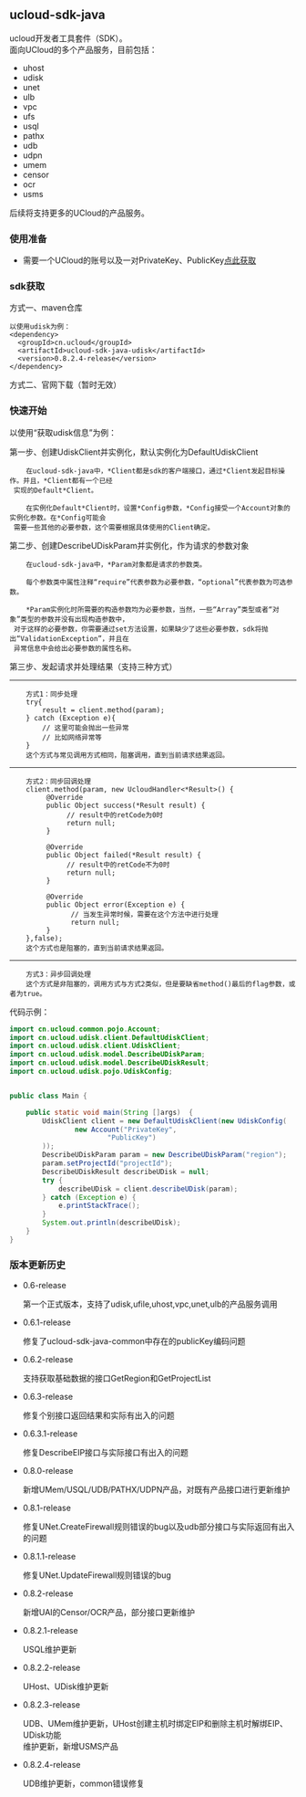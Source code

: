 ## ucloud-sdk-java
ucloud开发者工具套件（SDK）。<br/>
面向UCloud的多个产品服务，目前包括：
- uhost
- udisk
- unet
- ulb
- vpc
- ufs
- usql
- pathx
- udb
- udpn
- umem
- censor
- ocr
- usms


后续将支持更多的UCloud的产品服务。

### 使用准备
- 需要一个UCloud的账号以及一对PrivateKey、PublicKey[点此获取](https://console.ucloud.cn/uapi/apikey)
  

### sdk获取
方式一、maven仓库

    以使用udisk为例：
    <dependency>
      <groupId>cn.ucloud</groupId>
      <artifactId>ucloud-sdk-java-udisk</artifactId>
      <version>0.8.2.4-release</version>
    </dependency>

方式二、官网下载（暂时无效）

### 快速开始
以使用“获取udisk信息”为例：

第一步、创建UdiskClient并实例化，默认实例化为DefaultUdiskClient

        在ucloud-sdk-java中，*Client都是sdk的客户端接口，通过*Client发起目标操作。并且，*Client都有一个已经
     实现的Default*Client。
        
        在实例化Default*Client时，设置*Config参数，*Config接受一个Account对象的实例化参数。在*Config可能会
     需要一些其他的必要参数，这个需要根据具体使用的Client确定。
    
            
第二步、创建DescribeUDiskParam并实例化，作为请求的参数对象
    
        在ucloud-sdk-java中，*Param对象都是请求的参数类。
        
        每个参数类中属性注释“require”代表参数为必要参数，“optional”代表参数为可选参数。
        
        *Param实例化时所需要的构造参数均为必要参数，当然，一些“Array”类型或者“对象”类型的参数并没有出现构造参数中，
     对于这样的必要参数，你需要通过set方法设置，如果缺少了这些必要参数，sdk将抛出“ValidationException”，并且在
     异常信息中会给出必要参数的属性名称。

第三步、发起请求并处理结果（支持三种方式）

----   
        方式1：同步处理
        try{
            result = client.method(param);
        } catch (Exception e){
            // 这里可能会抛出一些异常
            // 比如网络异常等
        }
        这个方式与常见调用方式相同，阻塞调用，直到当前请求结果返回。
----        
        方式2：同步回调处理
        client.method(param, new UcloudHandler<*Result>() {
             @Override
             public Object success(*Result result) {
                  // result中的retCode为0时
                  return null;
             }
                                               
             @Override
             public Object failed(*Result result) {
                  // result中的retCode不为0时
                  return null;
             }
                                               
             @Override
             public Object error(Exception e) {
                   // 当发生异常时候，需要在这个方法中进行处理
                   return null;
             }
        },false);
        这个方式也是阻塞的，直到当前请求结果返回。
----
        方式3：异步回调处理    
        这个方式是非阻塞的，调用方式与方式2类似，但是要缺省method()最后的flag参数，或者为true。
        
代码示例：
```java
import cn.ucloud.common.pojo.Account;
import cn.ucloud.udisk.client.DefaultUdiskClient;
import cn.ucloud.udisk.client.UdiskClient;
import cn.ucloud.udisk.model.DescribeUDiskParam;
import cn.ucloud.udisk.model.DescribeUDiskResult;
import cn.ucloud.udisk.pojo.UdiskConfig;


public class Main {

    public static void main(String []args)  {
        UdiskClient client = new DefaultUdiskClient(new UdiskConfig(
                new Account("PrivateKey",
                        "PublicKey")
        ));
        DescribeUDiskParam param = new DescribeUDiskParam("region");
        param.setProjectId("projectId");
        DescribeUDiskResult describeUDisk = null;
        try {
            describeUDisk = client.describeUDisk(param);
        } catch (Exception e) {
            e.printStackTrace();
        }
        System.out.println(describeUDisk);
    }
}
```


### 版本更新历史
- 0.6-release

    第一个正式版本，支持了udisk,ufile,uhost,vpc,unet,ulb的产品服务调用
- 0.6.1-release

    修复了ucloud-sdk-java-common中存在的publicKey编码问题
- 0.6.2-release

    支持获取基础数据的接口GetRegion和GetProjectList
- 0.6.3-release

    修复个别接口返回结果和实际有出入的问题
- 0.6.3.1-release

    修复DescribeEIP接口与实际接口有出入的问题
- 0.8.0-release
    
    新增UMem/USQL/UDB/PATHX/UDPN产品，对既有产品接口进行更新维护
- 0.8.1-release

    修复UNet.CreateFirewall规则错误的bug以及udb部分接口与实际返回有出入的问题
- 0.8.1.1-release

    修复UNet.UpdateFirewall规则错误的bug
    
- 0.8.2-release
    
    新增UAI的Censor/OCR产品，部分接口更新维护

- 0.8.2.1-release

    USQL维护更新

- 0.8.2.2-release
    
    UHost、UDisk维护更新

- 0.8.2.3-release
    
    UDB、UMem维护更新，UHost创建主机时绑定EIP和删除主机时解绑EIP、UDisk功能  
    维护更新，新增USMS产品

- 0.8.2.4-release
    
    UDB维护更新，common错误修复
    